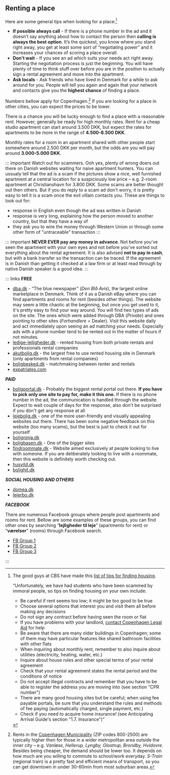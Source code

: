 ## Renting a place

Here are some general tips when looking for a place:[^cbs-tips]

- **If possible always call** - If there is a phone number in the ad and it doesn’t say anything about how to contact the person then **calling is always the best option**. It’s the quickest, you know where you stand right away, you get at least some sort of “negotiating power” and it increases your chances of scoring a place overall.
- **Don't wait** - If you see an ad which suits your needs act right away. Starting the negotiation process is just the beginning. You will have plenty of time to think stuff over before you are in the position to actually sign a rental agreement and move into the apartment.
- **Ask locals** - Ask friends who have lived in Denmark for a while to ask around for you. People will tell you again and again that your network and contacts give you the **highest chance** of finding a place.

Numbers bellow apply for Copenhagen.[^cph-area] If you are looking for a place in other cities, you can expect the prices to be lower.

There is a chance you will be lucky enough to find a place with a reasonable rent. However, generally be ready for high monthly rates. Rent for a cheap studio apartment can start around 3.500 DKK, but expect the rates for apartments to be more in the range of **4.500-8.500 DKK**.

Monthly rates for a room in an apartment shared with other people start somewhere around 2.500 DKK per month, but the odds are you will pay around **3.000-5.000 DKK**.

::: important
Watch out for scammers. Ooh yes, plenty of wrong doers out there on Danish websites waiting for naive apartment hunters. You can ussualy tell that the ad is a scam if the pictures show a nice, well furnished apartment at a central location for a suspiciously low price – e.g. 2-room apartment at Christianshavn for 3.800 DKK. Some scams are better thought out then others. But if you do reply to a scam ad don't worry, it is pretty easy to tell it is a scam once the evil villain contacts you. These are things to look out for:

- response in English even though the ad was written in Danish
- response is very long, explaining how the person moved to another country, but that they have a way of
- they ask you to wire the money through Western Union or through some other form of "untraceable" transaction
:::

::: important
**NEVER EVER pay any money in advance**. Not before you've seen the apartment with your own eyes and not before you've sorted out everything about the rental agreement. It is also advised <b>not to pay in cash</b>, but with a bank transfer so the transaction can be traced. If the agreement is in Danish than getting it checked at a law firm or at least read through by native Danish speaker is a good idea.
:::

::: links
**FREE**
- [dba.dk](http://www.dba.dk/) - “The blue newspaper” (*Den Blå Avis*), the largest online marketplace in Denmark. Think of it as a Danish eBay where you can find apartments and rooms for rent (besides other things). The website may seem a little chaotic at the beginning, but once you get used to it, it's pretty easy to find your way around. You will find two types of ads on the site. The ones which were added through DBA (<em>Private</em>) and ones pointing to other sites (<em>Forhandlere</em> = Dealer). Visit this website daily and act immediately upon seeing an ad matching your needs. Especially ads with a phone number tend to be rented out in the matter of hours if not minutes.</li>
- [ledige-lejligheder.dk](http://www.ledige-lejligheder.dk/) - rented housing from both private rentals and professionals rental companies
- [akutbolig.dk](http://www.akutbolig.dk/) - the largest free to use rented housing site in Denmark (only apartments from rental companies)
- [boligbesked.dk](https://www.boligbesked.dk/?lang=en) - matchmaking between renter and rentals
- [expatriates.com](http://www.expatriates.com/classifieds/cop/housingavailable/)

***PAID***
- [boligportal.dk](http://www.boligportal.dk/) - Probably the biggest rental portal out there. <b>If you have to pick only one site to pay for, make it this one.</b> If there is no phone number in the ad, the communication is handled through the website. Expect to wait couple of days for the response, also don't be surprised if you don't get any response at all
- [lejebolig.dk](http://www.lejebolig.dk/) - one of the more user-friendly and visually appealing websites out there. There has been some negative feedback on this website (too many scams), but the best is just to check it out for yourself
- [boligninja.dk](http://en.boligninja.dk/)
- [boligbasen.dk](http://boligbasen.dk/) - One of the bigger sites
- [findroommate.dk](http://findroommate.dk/) - Website aimed exclusively at people looking to live with someone. If you are deliberately looking to live with a roommate, then this website is definitely worth checking out.
- [husvild.dk](http://www.husvild.dk/)
- [bolighit.dk](http://www.bolighit.dk/)

***SOCIAL HOUSING AND OTHERS***
- [domea.dk](http://www.domea.dk/)
- [lejerbo.dk](http://www.lejerbo.dk/)

***FACEBOOK***

There are numerous Facebook groups where people post apartments and rooms for rent. Bellow are some examples of these groups, you can find other ones by searching “**lejligheder til leje**” (apartments for rent) or “**værelser**” (rooms) through Facebook search.

- [FB Group 1](https://www.facebook.com/groups/129814197076735/)
- [FB Group 2](https://www.facebook.com/groups/132164600257911/)
- [FB Group 3](https://www.facbook.com/groups/176497120740/)

:::

[^cbs-tips]: The good guys at CBS have made this [list of tips for finding housing](http://www.cbs.dk/en/international-opportunities/international-students/guides-international-students-cbs).

	“Unfortunately, we have had students who have been scammed by immoral people, so tips on finding housing on your own include:
	- Be careful if rent seems too low; it might be too good to be true
	- Choose several options that interest you and visit them all before making any decisions
	- Do not sign any contract before having seen the room or flat
	- If you have problems with your landlord, [contact Copenhagen Legal Aid](http://www.retshjaelpen.dk/eng/) for help
	- Be aware that there are many older buildings in Copenhagen; some of them may have particular features like shared bathroom facilities with other flats
	- When inquiring about monthly rent, remember to also inquire about utilities (electricity, heating, water, etc.)
	- Inquire about house rules and other special terms of your rental agreement
	- Check that your rental agreement states the rental period and the conditions of notice
	- Do not accept illegal contracts and remember that you have to be able to register the address you are moving into (see section "CPR number")
	- There are many good housing sites but be careful; when using fee payable portals, be sure that you understand the rules and methods of fee paying (automatically charged, single payment, etc.)
	- Check if you need to acquire home insurance! (see Anticipating Arrival Guide's section "1.7. Insurance")”

[^cph-area]: Rents in the [Copenhagen Municipality](http://en.wikipedia.org/wiki/Copenhagen_Municipality) (ZIP codes 800-2500) are typically higher then for those in a wider metropolitan area outside the inner city – e.g. *Vanløse, Hellerup, Lyngby, Glostrup, Brondby, Hvidovre*. Besides being cheaper, the demand should be lower too. It depends on how much are you willing to commute to school/work everyday. *S-Train* (regional train) is a pretty fast and efficient means of transport, so you can get downtown in under 30-60min from most suburban areas.
